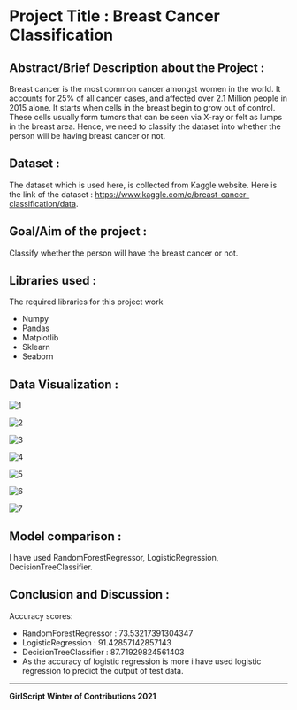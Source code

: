 # Project Title : Breast Cancer Classification

## Abstract/Brief Description about the Project :
Breast cancer is the most common cancer amongst women in the world. It accounts for 25% of all cancer cases, and affected over 2.1 Million people in 2015 alone. It starts when cells in the breast begin to grow out of control. These cells usually form tumors that can be seen via X-ray or felt as lumps in the breast area. Hence, we need to classify the dataset into whether the person will be having breast cancer or not.

## Dataset :
The dataset which is used here, is collected from Kaggle website. Here is the link of the dataset : https://www.kaggle.com/c/breast-cancer-classification/data.

## Goal/Aim of the project :
Classify whether the person will have the breast cancer or not.

## Libraries used :
The required libraries for this project work
- Numpy
- Pandas
- Matplotlib
- Sklearn
- Seaborn

## Data Visualization :
![1](https://user-images.githubusercontent.com/79050917/142572203-14cf5ccc-6851-4dbf-95c6-fd33ee937b73.PNG)

![2](https://user-images.githubusercontent.com/79050917/142572232-009c648e-4654-4cb1-9317-e3b2121c5a81.PNG)

![3](https://user-images.githubusercontent.com/79050917/142572243-2058b89c-0f32-4ce6-9953-7c8dab6167c7.PNG)

![4](https://user-images.githubusercontent.com/79050917/142572362-f427711b-b61e-44f4-bed7-eaa1c2cbc616.PNG)

![5](https://user-images.githubusercontent.com/79050917/142572372-7845eae2-0ba1-4526-a272-98627bb95911.PNG)

![6](https://user-images.githubusercontent.com/79050917/142572391-2581993f-8d45-4bab-b0f5-20da9ae16c09.PNG)

![7](https://user-images.githubusercontent.com/79050917/142572287-5d65e019-429e-41a2-9fa4-f0c4893398bc.PNG)


## Model comparison :
I have used RandomForestRegressor, LogisticRegression, DecisionTreeClassifier.

## Conclusion and Discussion :
Accuracy scores:
- RandomForestRegressor : 73.53217391304347
- LogisticRegression : 91.42857142857143
- DecisionTreeClassifier : 87.71929824561403
- As the accuracy of logistic regression is more i have used logistic regression to predict the output of test data.

**********************************************************************
**GirlScript Winter of Contributions 2021**
